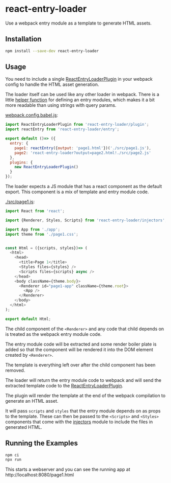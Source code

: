 # react-entry-loader

Use a webpack entry module as a template to generate HTML assets.


## Installation

```bash
npm install --save-dev react-entry-loader
```


## Usage

You need to include a single [ReactEntryLoaderPlugin](./src/plugin.js) in your
webpack config to handle the HTML asset generation.

The loader itself can be used like any other loader in webpack.
There is a little [helper function](./src/entry.js) for defining an entry modules,
which makes it a bit more readable than using strings with query params.


[webpack.config.babel.js](./examples/webpack.config.babel.js):
```js
import ReactEntryLoaderPlugin from 'react-entry-loader/plugin';
import reactEntry from 'react-entry-loader/entry';

export default ()=> ({
  entry: {
    page1: reactEntry({output: 'page1.html'})('./src/page1.js'),
    page2: 'react-entry-loader?output=page2.html!./src/page2.js'
  },
  plugins: {
    new ReactEntryLoaderPlugin()
  }
});
```

The loader expects a JS module that has a react component as the default export.
This component is a mix of template and entry module code.

[./src/page1.js](./examples/page1.js):
```js
import React from 'react';

import {Renderer, Styles, Scripts} from 'react-entry-loader/injectors';

import App from './app';
import theme from './page1.css';


const Html = ({scripts, styles})=> (
  <html>
    <head>
      <title>Page 1</title>
      <Styles files={styles} />
      <Scripts files={scripts} async />
    </head>
    <body className={theme.body}>
      <Renderer id="page1-app" className={theme.root}>
        <App />
      </Renderer>
    </body>
  </html>
);

export default Html;
```

The child component of the `<Renderer>` and any code that child depends on
is treated as the webpack entry module code.

The entry module code will be extracted and some render boiler plate is added so
that the component will be rendered it into the DOM element created by `<Renderer>`.

The template is everything left over after the child component has been removed.

The loader will return the entry module code to webpack and will
send the extracted template code to the [ReactEntryLoaderPlugin](./src/plugin.js).

The plugin will render the template at the end of the webpack compilation
to generate an HTML asset.

It will pass `scripts` and `styles` that the entry module depends on as
props to the template. These can then be passed to the `<Scripts>` and `<Styles>`
components that come with the [injectors](./src/injectors) module to include the
files in generated HTML.


## Running the Examples

```bash
npm ci
npx run
```

This starts a webserver and you can see the running app at http://localhost:8080/page1.html
